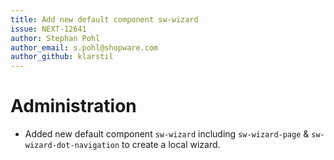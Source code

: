 ```yaml
---
title: Add new default component sw-wizard
issue: NEXT-12641
author: Stephan Pohl
author_email: s.pohl@shopware.com 
author_github: klarstil
---
```

# Administration
*  Added new default component `sw-wizard` including `sw-wizard-page` & `sw-wizard-dot-navigation` to create a local wizard.
